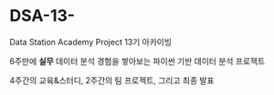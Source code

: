 # DSA-13-
Data Station Academy Project 13기 아카이빙


6주만에 **실무** 데이터 분석 경험을 쌓아보는 파이썬 기반 데이터 분석 프로젝트


4주간의 교육&스터디, 2주간의 팀 프로젝트, 그리고 최종 발표 


